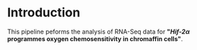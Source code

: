 # Introduction

This pipeline peforms the analysis of RNA-Seq data for **"*Hif-2α* programmes oxygen chemosensitivity in chromaffin cells"**.